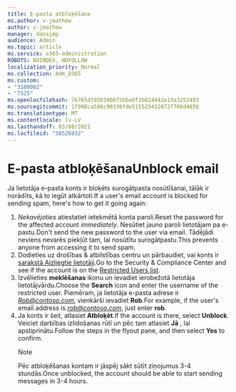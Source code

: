 ```yaml
---
title: E-pasta atbloķēšana
ms.author: v-jmathew
author: v-jmathew
manager: dansimp
audience: Admin
ms.topic: article
ms.service: o365-administration
ROBOTS: NOINDEX, NOFOLLOW
localization_priority: Normal
ms.collection: Adm_O365
ms.custom:
- "3100002"
- "7525"
ms.openlocfilehash: 7b765dfd503906f5bba0f2b824442e13a3252493
ms.sourcegitcommit: 1f998ca586c90330fde515525432072f766d485b
ms.translationtype: MT
ms.contentlocale: lv-LV
ms.lasthandoff: 03/08/2021
ms.locfileid: "50526932"
---
```

# <a name="unblock-email"></a><span data-ttu-id="47bcf-102">E-pasta atbloķēšana</span><span class="sxs-lookup"><span data-stu-id="47bcf-102">Unblock email</span></span>

<span data-ttu-id="47bcf-103">Ja lietotāja e-pasta konts ir bloķēts surogātpasta nosūtīšanai, tālāk ir norādīts, kā to iegūt atkārtoti.</span><span class="sxs-lookup"><span data-stu-id="47bcf-103">If a user's email account is blocked for sending spam, here's how to get it going again:</span></span>

1. <span data-ttu-id="47bcf-104">*Nekavējoties* atiestatiet ietekmētā konta paroli.</span><span class="sxs-lookup"><span data-stu-id="47bcf-104">Reset the password for the affected account *immediately*.</span></span> <span data-ttu-id="47bcf-105">Nesūtiet jauno paroli lietotājam pa e-pastu.</span><span class="sxs-lookup"><span data-stu-id="47bcf-105">Don't send the new password to the user via email.</span></span> <span data-ttu-id="47bcf-106">Tādējādi neviens nevarēs piekļūt tam, lai nosūtītu surogātpastu.</span><span class="sxs-lookup"><span data-stu-id="47bcf-106">This prevents anyone from accessing it to send spam.</span></span>
2. <span data-ttu-id="47bcf-107">Dodieties uz drošības & atbilstības centru un pārbaudiet, vai konts ir [sarakstā Aizliegtie lietotāji](https://protection.office.com/#/restrictedusers).</span><span class="sxs-lookup"><span data-stu-id="47bcf-107">Go to the Security & Compliance Center and see if the account is on the [Restricted Users list](https://protection.office.com/#/restrictedusers).</span></span>
3. <span data-ttu-id="47bcf-108">Izvēlieties **meklēšanas** ikonu un ievadiet ierobežotā lietotāja lietotājvārdu.</span><span class="sxs-lookup"><span data-stu-id="47bcf-108">Choose the **Search** icon and enter the username of the restricted user.</span></span> <span data-ttu-id="47bcf-109">Piemēram, ja lietotāja e-pasta adrese ir *Rob@contoso.com*, vienkārši ievadiet **Rob**.</span><span class="sxs-lookup"><span data-stu-id="47bcf-109">For example, if the user's email address is *rob@contoso.com*, just enter **rob**.</span></span>
4. <span data-ttu-id="47bcf-110">Ja konts ir šeit, atlasiet **Atbloķēt**.</span><span class="sxs-lookup"><span data-stu-id="47bcf-110">If the account is there, select **Unblock**.</span></span> <span data-ttu-id="47bcf-111">Veiciet darbības izlidošanas rūtī un pēc tam atlasiet **Jā** , lai apstiprinātu.</span><span class="sxs-lookup"><span data-stu-id="47bcf-111">Follow the steps in the flyout pane, and then select **Yes** to confirm.</span></span>  
    > [!NOTE]
    > <span data-ttu-id="47bcf-112">Pēc atbloķēšanas kontam ir jāspēj sākt sūtīt ziņojumus 3-4 stundās.</span><span class="sxs-lookup"><span data-stu-id="47bcf-112">Once unblocked, the account should be able to start sending messages in 3-4 hours.</span></span>

